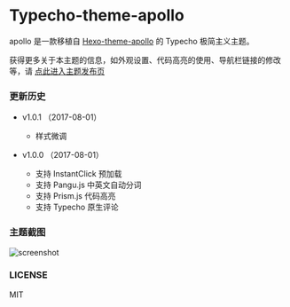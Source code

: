 # Typecho-theme-apollo

apollo 是一款移植自 [Hexo-theme-apollo](https://github.com/pinggod/hexo-theme-apollo) 的 Typecho 极简主义主题。

获得更多关于本主题的信息，如外观设置、代码高亮的使用、导航栏链接的修改等，请 [点此进入主题发布页](https://muguang.me/php/typecho-theme-apollo.html)

### 更新历史

- v1.0.1 （2017-08-01）
    - 样式微调

- v1.0.0 （2017-08-01）
    - 支持 InstantClick 预加载
    - 支持 Pangu.js 中英文自动分词
    - 支持 Prism.js 代码高亮
    - 支持 Typecho 原生评论

### 主题截图

![screenshot](https://github.com/FaithPatrick/typecho-theme-apollo/blob/master/screenshot.png)

### LICENSE

MIT
